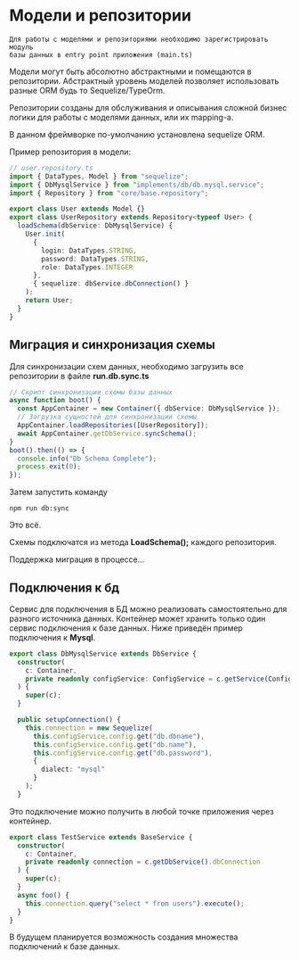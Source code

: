 # Модели и репозитории

```
Для работы с моделями и репозиториями необходимо зарегистрировать модуль
базы данных в entry point приложения (main.ts)
```

Модели могут быть абсолютно абстрактными и помещаются в репозитории. Абстрактный уровень моделей позволяет использовать
разные ORM будь то Sequelize/TypeOrm.

Репозитории созданы для обслуживания и описывания сложной бизнес логики для работы с моделями данных, или их mapping-а.

В данном фреймворке по-умолчанию установлена sequelize ORM.

Пример репозитория в модели:

```ts
// user.repository.ts
import { DataTypes, Model } from "sequelize";
import { DbMysqlService } from "implements/db/db.mysql.service";
import { Repository } from "core/base.repository";

export class User extends Model {}
export class UserRepository extends Repository<typeof User> {
  loadSchema(dbService: DbMysqlService) {
    User.init(
      {
        login: DataTypes.STRING,
        password: DataTypes.STRING,
        role: DataTypes.INTEGER
      },
      { sequelize: dbService.dbConnection() }
    );
    return User;
  }
}
```

## Миграция и синхронизация схемы 

Для синхронизации схем данных, необходимо загрузить все репозитории в файле **run.db.sync.ts**
 
```ts
// Скрипт синхронизации схемы базы данных
async function boot() {
  const AppContainer = new Container({ dbService: DbMysqlService });
  // Загрузка сущностей для синхронизации схемы
  AppContainer.loadRepositories([UserRepository]);
  await AppContainer.getDbService.syncSchema();
}
boot().then(() => {
  console.info("Db Schema Complete");
  process.exit(0);
});
```

Затем запустить команду 

`npm run db:sync`

Это всё.

Схемы подключатся из метода **LoadSchema();** каждого репозитория.

Поддержка миграция в процессе...

## Подключения к бд

Сервис для подключения в БД можно реализовать самостоятельно для разного источника данных. Контейнер может хранить только один сервис подключения к базе данных. Ниже приведён пример подключения к **Mysql**.

```ts
export class DbMysqlService extends DbService {
  constructor(
    c: Container,
    private readonly configService: ConfigService = c.getService(ConfigService)
  ) {
    super(c);
  }

  public setupConnection() {
    this.connection = new Sequelize(
      this.configService.config.get("db.dbname"),
      this.configService.config.get("db.name"),
      this.configService.config.get("db.password"),
      {
        dialect: "mysql"
      }
    );
  }

```

Это подключение можно получить в любой точке приложения через контейнер.

```ts
export class TestService extends BaseService {
  constructor(
    c: Container,
    private readonly connection = c.getDbService().dbConnection
  ) {
    super(c);
  }
  async foo() {
    this.connection.query("select * from users").execute();
  }
}
```

В будущем планируется возможность создания множества подключений к базе данных.
